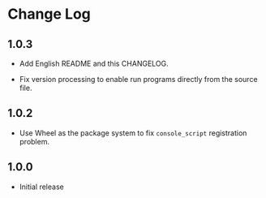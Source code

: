 # Change Log

## 1.0.3

- Add English README and this CHANGELOG.

- Fix version processing to enable run programs directly from the source file.

## 1.0.2

- Use Wheel as the package system to fix `console_script` registration problem.

## 1.0.0

- Initial release
